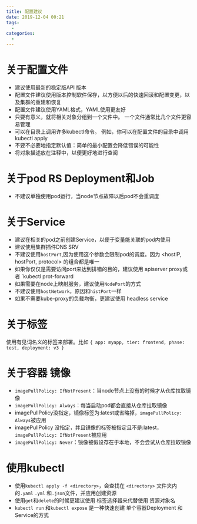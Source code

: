 ```yaml
---
title: 配置建议
date: 2019-12-04 00:21
tags: 
  - 
categories: 
  - 
---
```

# 关于配置文件
- 建议使用最新的稳定版API 版本
- 配置文件建议使用版本控制软件保存，以方便以后的快速回滚和配置变更，以及集群的重建和恢复
- 配置文件建议使用YAML格式，YAML使用更友好
- 只要有意义，就将相关对象分组到一个文件中。 一个文件通常比几个文件更容易管理
- 可以在目录上调用许多kubectl命令。 例如，你可以在配置文件的目录中调用kubectl apply
- 不要不必要地指定默认值：简单的最小配置会降低错误的可能性
- 将对象描述放在注释中，以便更好地进行查阅
# 关于pod    RS   Deployment和Job
- 不建议单独使用pod运行，当node节点故障以后pod不会重调度
# 关于Service
- 建议在相关的pod之前创建Service，以便于变量能关联的pod内使用
- 建议使用集群插件DNS SRV
- 不建议使用`hostPort`,因为使用这个参数会限制pod的调度。因为 <hostIP, hostPort, protocol> 的组合都是唯一
- 如果你仅仅是需要访问port来达到排错的目的，建议使用 apiserver proxy或者 `kubectl prot-forward
- 如果需要在node上映射服务，建议使用`NodePort`的方式
- 不建议使用`hostNetwork`，原因和`histPort`一样
- 如果不需要kube-proxy的负载均衡，更建议使用 headless service
# 关于标签
使用有见词名义的标签来部署。比如 `{ app: myapp, tier: frontend, phase: test, deployment: v3 }` 
# 关于容器 镜像
- `imagePullPolicy: IfNotPresent`：当node节点上没有的时候才从仓库拉取镜像
- `imagePullPolicy: Always`：每当启动pod都会直接从仓库拉取镜像
- imagePullPolicy没指定，镜像标签为:latest或省略掉，`imagePullPolicy: Always`被应用
- imagePullPolicy 没指定，并且镜像的标签被指定且不是:latest，`imagePullPolicy: IfNotPresent`被应用
- `imagePullPolicy: Never`：镜像被假设存在于本地，不会尝试从仓库拉取镜像
# 使用kubectl
- 使用`kubectl apply -f <directory>`，会查找在 `<directory>` 文件夹内的`.yaml` `.yml` 和`.json`文件，并应用创建资源
- 使用`get`和`delete`的时候更建议使用 标签选择器来代替使用 资源对象名
- `kubectl run` 和`kubectl expose` 是一种快速创建 单个容器Deployment 和Service的方式
